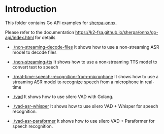 # Introduction

This folder contains Go API examples for [sherpa-onnx][sherpa-onnx].

Please refer to the documentation
https://k2-fsa.github.io/sherpa/onnx/go-api/index.html
for details.

- [./non-streaming-decode-files](./non-streaming-decode-files) It shows how to use
  a non-streaming ASR model to decode files

- [./non-streaming-tts](./non-streaming-tts) It shows how to use a non-streaming TTS
  model to convert text to speech

- [./real-time-speech-recognition-from-microphone](./real-time-speech-recognition-from-microphone)
  It shows how to use a streaming ASR model to recognize speech from a microphone in real-time

- [./vad](./vad) It shows how to use silero VAD with Golang.

- [./vad-asr-whisper](./vad-asr-whisper) It shows how to use silero VAD + Whisper
  for speech recognition.

- [./vad-asr-paraformer](./vad-asr-paraformer) It shows how to use silero VAD + Paraformer
  for speech recognition.

[sherpa-onnx]: https://github.com/k2-fsa/sherpa-onnx
